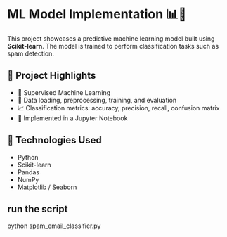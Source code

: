 # ML Model Implementation 📊🤖

This project showcases a predictive machine learning model built using **Scikit-learn**. The model is trained to perform classification tasks such as spam detection.

## 📌 Project Highlights

- 🧠 Supervised Machine Learning
- 📂 Data loading, preprocessing, training, and evaluation
- 📈 Classification metrics: accuracy, precision, recall, confusion matrix
- 📝 Implemented in a Jupyter Notebook

## 🚀 Technologies Used

- Python
- Scikit-learn
- Pandas
- NumPy
- Matplotlib / Seaborn

## run the script

python spam_email_classifier.py


